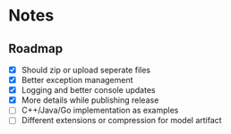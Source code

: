 # Notes

## Roadmap
- [x] Should zip or upload seperate files
- [x] Better exception management
- [x] Logging and better console updates
- [x] More details while publishing release
- [ ] C++/Java/Go implementation as examples
- [ ] Different extensions or compression for model artifact
